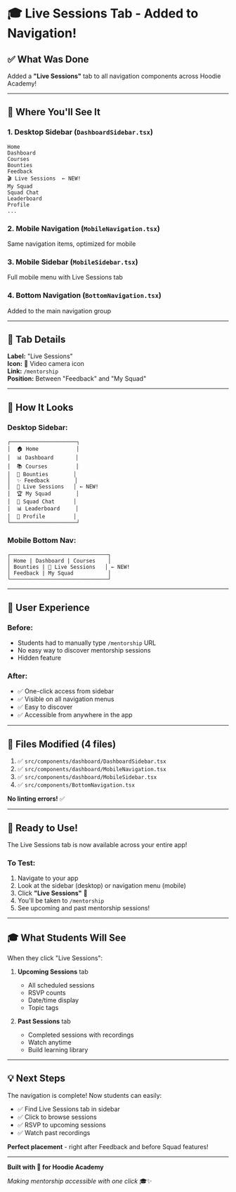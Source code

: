 # 🎓 Live Sessions Tab - Added to Navigation!

## ✅ What Was Done

Added a **"Live Sessions"** tab to all navigation components across Hoodie Academy!

---

## 📍 Where You'll See It

### 1. **Desktop Sidebar** (`DashboardSidebar.tsx`)
```
Home
Dashboard
Courses
Bounties
Feedback
🎬 Live Sessions  ← NEW!
My Squad
Squad Chat
Leaderboard
Profile
...
```

### 2. **Mobile Navigation** (`MobileNavigation.tsx`)
Same navigation items, optimized for mobile

### 3. **Mobile Sidebar** (`MobileSidebar.tsx`)
Full mobile menu with Live Sessions tab

### 4. **Bottom Navigation** (`BottomNavigation.tsx`)
Added to the main navigation group

---

## 🎨 Tab Details

**Label:** "Live Sessions"  
**Icon:** 🎥 Video camera icon  
**Link:** `/mentorship`  
**Position:** Between "Feedback" and "My Squad"

---

## 📱 How It Looks

### Desktop Sidebar:
```
┌─────────────────────┐
│  🏠 Home            │
│  📊 Dashboard       │
│  📚 Courses         │
│  🎯 Bounties        │
│  ✨ Feedback        │
│  🎥 Live Sessions   │ ← NEW!
│  🏆 My Squad        │
│  💬 Squad Chat      │
│  📊 Leaderboard     │
│  👤 Profile         │
└─────────────────────┘
```

### Mobile Bottom Nav:
```
┌───────────────────────────────┐
│ Home | Dashboard | Courses    │
│ Bounties | 🎥 Live Sessions   │ ← NEW!
│ Feedback | My Squad           │
└───────────────────────────────┘
```

---

## 🎯 User Experience

### Before:
- Students had to manually type `/mentorship` URL
- No easy way to discover mentorship sessions
- Hidden feature

### After:
- ✅ One-click access from sidebar
- ✅ Visible on all navigation menus
- ✅ Easy to discover
- ✅ Accessible from anywhere in the app

---

## 📁 Files Modified (4 files)

1. ✅ `src/components/dashboard/DashboardSidebar.tsx`
2. ✅ `src/components/dashboard/MobileNavigation.tsx`
3. ✅ `src/components/dashboard/MobileSidebar.tsx`
4. ✅ `src/components/BottomNavigation.tsx`

**No linting errors!** ✅

---

## 🚀 Ready to Use!

The Live Sessions tab is now available across your entire app!

### To Test:
1. Navigate to your app
2. Look at the sidebar (desktop) or navigation menu (mobile)
3. Click **"Live Sessions"** 🎥
4. You'll be taken to `/mentorship`
5. See upcoming and past mentorship sessions!

---

## 🎓 What Students Will See

When they click "Live Sessions":
1. **Upcoming Sessions** tab
   - All scheduled sessions
   - RSVP counts
   - Date/time display
   - Topic tags

2. **Past Sessions** tab
   - Completed sessions with recordings
   - Watch anytime
   - Build learning library

---

## 💡 Next Steps

The navigation is complete! Now students can easily:
- ✅ Find Live Sessions tab in sidebar
- ✅ Click to browse sessions
- ✅ RSVP to upcoming sessions
- ✅ Watch past recordings

**Perfect placement** - right after Feedback and before Squad features!

---

**Built with 💜 for Hoodie Academy**

*Making mentorship accessible with one click* 🎓✨


